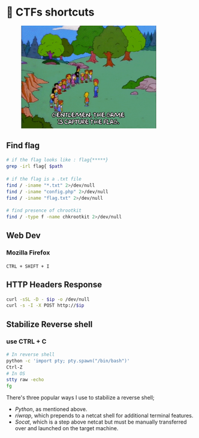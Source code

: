# 🚩 CTFs shortcuts

<figure><img src="../.gitbook/assets/ctf.gif" alt="" width="360"><figcaption></figcaption></figure>

## Find flag

```bash
# if the flag looks like : flag{*****}
grep -irl flag{ $path

# if the flag is a .txt file
find / -iname "*.txt" 2>/dev/null
find / -iname "config.php" 2>/dev/null
find / -iname "flag.txt" 2>/dev/null

# find presence of chrootkit
find / -type f -name chkrootkit 2>/dev/null
```

## Web Dev

### Mozilla Firefox

`CTRL + SHIFT + I`

## HTTP Headers Response

```bash
curl -sSL -D - $ip -o /dev/null
curl -s -I -X POST http://$ip
```

## Stabilize Reverse shell

### use CTRL + C

```bash
# In reverse shell
python -c 'import pty; pty.spawn("/bin/bash")'
Ctrl-Z
# In OS
stty raw -echo
fg
```

There's three popular ways I use to stabilize a reverse shell;

* _Python_, as mentioned above.
* _riwrap_, which prepends to a netcat shell for additional terminal features.
* _Socat_, which is a step above netcat but must be manually transferred over and launched on the target machine.
